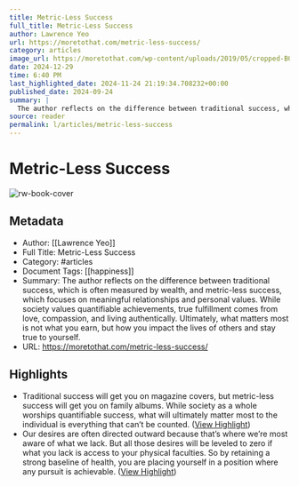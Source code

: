 ```yaml
---
title: Metric-Less Success
full_title: Metric-Less Success
author: Lawrence Yeo
url: https://moretothat.com/metric-less-success/
category: articles
image_url: https://moretothat.com/wp-content/uploads/2019/05/cropped-B01-Gunny-Face-Illustrator-32x32.png
date: 2024-12-29
time: 6:40 PM
last_highlighted_date: 2024-11-24 21:19:34.708232+00:00
published_date: 2024-09-24
summary: |
  The author reflects on the difference between traditional success, which is often measured by wealth, and metric-less success, which focuses on meaningful relationships and personal values. While society values quantifiable achievements, true fulfillment comes from love, compassion, and living authentically. Ultimately, what matters most is not what you earn, but how you impact the lives of others and stay true to yourself.
source: reader
permalink: l/articles/metric-less-success
---
```

# Metric-Less Success

![rw-book-cover](https://moretothat.com/wp-content/uploads/2019/05/cropped-B01-Gunny-Face-Illustrator-32x32.png)

## Metadata
- Author: [[Lawrence Yeo]]
- Full Title: Metric-Less Success
- Category: #articles
- Document Tags: [[happiness]] 
- Summary: The author reflects on the difference between traditional success, which is often measured by wealth, and metric-less success, which focuses on meaningful relationships and personal values. While society values quantifiable achievements, true fulfillment comes from love, compassion, and living authentically. Ultimately, what matters most is not what you earn, but how you impact the lives of others and stay true to yourself.
- URL: https://moretothat.com/metric-less-success/

## Highlights
- Traditional success will get you on magazine covers, but metric-less success will get you on family albums. While society as a whole worships quantifiable success, what will ultimately matter most to the individual is everything that can’t be counted. ([View Highlight](https://read.readwise.io/read/01jdg0mg552tz3sx7xyzgcgeba))
- Our desires are often directed outward because that’s where we’re most aware of what we lack. But all those desires will be leveled to zero if what you lack is access to your physical faculties. So by retaining a strong baseline of health, you are placing yourself in a position where any pursuit is achievable. ([View Highlight](https://read.readwise.io/read/01jdg0pktd52xz5dpey01cxc8c))


